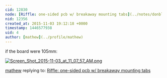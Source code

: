 ```yaml
---
cid: 12830
node: [Riffle: one-sided pcb w/ breakaway mounting tabs](../notes/donblair/11-02-2015/riffle-one-sided-pcb-w-breakaway-mounting-tabs)
nid: 12356
created_at: 2015-11-03 19:12:18 +0000
timestamp: 1446577938
uid: 4
author: [mathew](../profile/mathew)
---
```


if the board were 105mm:

[![Screen_Shot_2015-11-03_at_11_07_57_AM.png](https://i.publiclab.org/system/images/photos/000/012/369/medium/Screen_Shot_2015-11-03_at_11_07_57_AM.png)](https://i.publiclab.org/system/images/photos/000/012/369/original/Screen_Shot_2015-11-03_at_11_07_57_AM.png)



[mathew](../profile/mathew) replying to: [Riffle: one-sided pcb w/ breakaway mounting tabs](../notes/donblair/11-02-2015/riffle-one-sided-pcb-w-breakaway-mounting-tabs)

